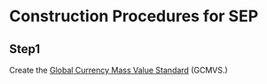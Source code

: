 # Construction Procedures for SEP

## Step1
Create the [Global Currency Mass Value Standard](./1-Global-Currency-Mass-Value-Standard.md) (GCMVS.)